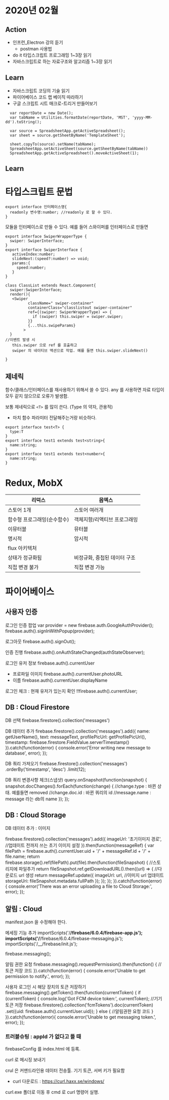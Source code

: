 # 2020년 02월

## Action

- 인프런\_Electron 강의 듣기
  - postman 사용법
- do it 타입스크립트 프로그래밍 1~3장 읽기
- 자바스크립트로 하는 자료구조와 알고리즘 1~3장 읽기

## Learn

- 자바스크립트 코딩의 기술 읽기
- 파이어베이스 코드 랩 베이직 따라하기
- 구글 스크립트 시트 매크로-트리거 만들어보기

```
  var reportDate = new Date();
  var tabName = Utilities.formatDate(reportDate, 'MST', 'yyyy-MM-dd').toString();

  var source = SpreadsheetApp.getActiveSpreadsheet();
  var sheet = source.getSheetByName('TemplateSheet');

  sheet.copyTo(source).setName(tabName);
  SpreadsheetApp.setActiveSheet(source.getSheetByName(tabName))
  SpreadsheetApp.getActiveSpreadsheet().moveActiveSheet(1);
```

## Learn

# 타입스크립트 문법

```
export interface 인터페이스명{
  readonly 변수명:number; //readonly 로 할 수 있다.
}
```

모듈을 인터페이스로 만들 수 있다.
예를 들어 스와이퍼를 인터페이스로 만들면

```
export interface SwiperWrapperType {
  swiper: SwiperInterface;
}
export interface SwiperInterface {
   activeIndex:number;
   slideNext:(speed?:number) => void;
   params:{
     speed:number;
   }
}

class ClassList extends React.Component{
  swiper:SwiperInterface;
  render(){
   <Swiper
          className=" swiper-container"
          containerClass="classlistout swiper-container"
          ref={(swiper: SwiperWrapperType) => {
            if (swiper) this.swiper = swiper.swiper;
          }}
          {...this.swipeParams}
        >
  }
//이벤트 발생 시
   this.swiper 으로 ref 를 호출하고
   swiper 의 네이티브 액션으로 작업. 예를 들면 this.swiper.slideNext()

}
```

## 제네릭

함수/클래스/인터페이스를 재사용하기 위해서 쓸 수 있다.
any 를 사용하면 자료 타입이 모두 같지 않으므로 오류가 발생함.

보통 제네릭으로 `<T>` 를 많이 쓴다. (Type 의 약자, 관용적)

- 마치 함수 파라미터 전달해주는거랑 비슷하다.

```
export interface test<T> {
  type:T
}
export interface test1 extends test<string>{
  name:string;
}
export interface test1 extends test<number>{
  name:string;
}
```

# Redux, MobX

| 리덕스                      | 몹엑스                       |
| --------------------------- | ---------------------------- |
| 스토어 1개                  | 스토어 여러개                |
| 함수형 프로그래밍(순수함수) | 객체지향/리액티브 프로그래밍 |
| 이뮤터블                    | 뮤터블                       |
| 명시적                      | 암시적                       |
| flux 아키텍처               |                              |
| 상태가 정규화됨             | 비정규화, 중첩된 데이터 구조 |
| 직접 변경 불가              | 직접 변경 가능               |

# 파이어베이스

## 사용자 인증

로그인 인증 팝업
var provider = new firebase.auth.GoogleAuthProvider();
firebase.auth().signInWithPopup(provider);

로그아웃
firebase.auth().signOut();

인증 진행
firebase.auth().onAuthStateChanged(authStateObserver);

로그인 유저 정보
firebase.auth().currentUser

- 프로파일 이미지
  firebase.auth().currentUser.photoURL
- 이름
  firebase.auth().currentUser.displayName

로그인 체크 : 현재 유저가 있는지 확인
!!firebase.auth().currentUser;

## DB : Cloud Firestore

DB 선택
firebase.firestore().collection('messages')

DB 데이터 추가
firebase.firestore().collection('messages').add({
name: getUserName(),
text: messageText,
profilePicUrl: getProfilePicUrl(),
timestamp: firebase.firestore.FieldValue.serverTimestamp()
}).catch(function(error) {
console.error('Error writing new message to database', error);
});

DB 쿼리 가져오기
firebase.firestore().collection('messages')
.orderBy('timestamp', 'desc')
.limit(12);

DB 쿼리 변경사항 체크(스냅샷)
query.onSnapshot(function(snapshot) {
snapshot.docChanges().forEach(function(change) {
//change.type : 바뀐 상태. 예를들면 removed
//change.doc.id : 바뀐 쿼리의 id
//message.name : message 라는 db의 name
});
});

## DB : Cloud Storage

DB 데이터 추가 : 이미지

firebase.firestore().collection('messages').add({
imageUrl: '초기이미지 경로', //업데이트 전까지 쓰는 초기 이미지 설정
}).then(function(messageRef) {
var filePath = firebase.auth().currentUser.uid + '/' + messageRef.id + '/' + file.name;
return firebase.storage().ref(filePath).put(file).then(function(fileSnapshot) { //스토리지에 파일추가
return fileSnapshot.ref.getDownloadURL().then((url) => { //다운로드 url 생성
return messageRef.update({
imageUrl: url, //이미지 url 업데이트
storageUri: fileSnapshot.metadata.fullPath
});
});
});
}).catch(function(error) {
console.error('There was an error uploading a file to Cloud Storage:', error);
});

## 알림 : Cloud

manifest.json 을 수정해야 한다.

메세징 기능 추가
importScripts('/**/firebase/6.0.4/firebase-app.js');
importScripts('/**/firebase/6.0.4/firebase-messaging.js');
importScripts('/\_\_/firebase/init.js');

firebase.messaging();

알림 권한 요청
firebase.messaging().requestPermission().then(function() {
//토큰 저장 코드
}).catch(function(error) {
console.error('Unable to get permission to notify.', error);
});

사용자 로그인 시 해당 장치의 토큰 저장하기
firebase.messaging().getToken().then(function(currentToken) {
if (currentToken) {
console.log('Got FCM device token:', currentToken);
//기기 토큰 저장
firebase.firestore().collection('fcmTokens').doc(currentToken)
.set({uid: firebase.auth().currentUser.uid});
} else {
//알림권한 요청 코드
}
}).catch(function(error){
console.error('Unable to get messaging token.', error);
});

### 트러블슈팅 : appId 가 없다고 뜰 때

firebaseConfig 를 index.html 에 등록.

curl 로 메시징 보내기

crul 은 커맨드라인용 데이터 전송툴.
기기 토큰, 서버 키가 필요함

- curl 다운로드 : https://curl.haxx.se/windows/

curl.exe 폴더로 이동 후 cmd 로 curl 명령어 실행.
